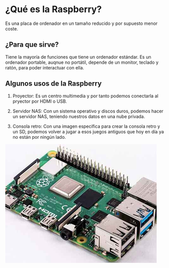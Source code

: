 # ¿Qué es la Raspberry?

Es una placa de ordenador en un tamaño reducido y por supuesto menor coste.


## ¿Para que sirve?

Tiene la mayoría de funciones que tiene un ordenador estándar.
Es un ordenador portable, auqnue no portátil, depende de un monitor,
teclado y ratón, para poder interactuar con ella. 

## Algunos usos de la Raspberry

1. Proyector:
	Es un centro multimedia y por tanto podemos conectarla al pryector
	por HDMI o USB.

2. Servidor NAS:
	Con un sistema operativo y discos duros, podemos hacer un servidor NAS,
	teniendo nuestros datos en una nube privada.

3. Consola retro:
	Con una imagen específica para crear la consola retro y un SD, podemos volver
	a jugar a esos juegos antiguos que hoy en día ya no están por ningún lado.

![imagenes](https://github.com/SeleneBP/Raspberry/blob/4247ca9c433e9126c28a6f406c1f2998a7d78589/imagenes/raspberry.jpg)
